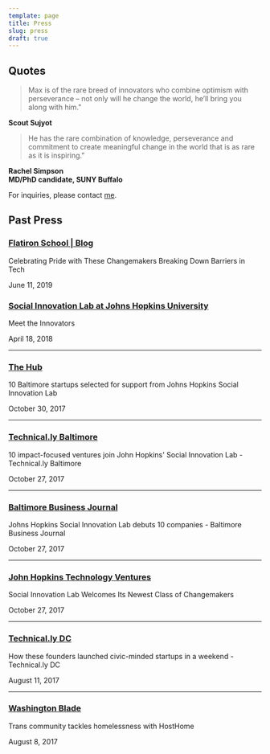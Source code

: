 ```yaml
---
template: page
title: Press
slug: press
draft: true
---
```

<div>
<h2 class="header">Quotes</h2>
   <blockquote>Max is of the rare breed of innovators who combine optimism with perseverance – not only will he change the world, he’ll bring you along with him."</blockquote>
   <div class="right"><strong>Scout Sujyot</strong></div>
    <blockquote>He has the rare combination of knowledge, perseverance and commitment to create meaningful change in the world that is as rare as it is inspiring."</blockquote>
   <div class="right"><strong>Rachel Simpson<br /></strong><strong>MD/PhD candidate, </strong><strong>SUNY Buffalo</strong></div>
<div>

<p>For inquiries, please contact <a href="mailto:max@smartlogic.io">me</a>.</p>

<h2 class="header">Past Press</h2>

<!-- Flatiron School Blog Post For Pride -->
<a href="http://bit.ly/2WCSxs1">
    <h3 class ="presstitle">Flatiron School | Blog</h3></a>

<div class = "grid-x">
    <p class = "cell large-15 small-15">Celebrating Pride with  These Changemakers Breaking Down Barriers in Tech</p>
    <p class = "date cell large-5 small-5">June 11, 2019</p>
</div>
<!-- SIL Medium Article -->
<a href = "https://bit.ly/2HJIF9W">
    <h3 class = "presstitle">Social Innovation Lab at Johns Hopkins University</h3>
</a>
<div class = "grid-x">
    <p class = "cell large-15 small-15">Meet the Innovators</p>
    <p class = "date cell large-5 small-5">April 18, 2018</p>
</div>
<hr>
<!-- The Hub -->
<a href = "http://bit.ly/2iO0tIO">
    <h3 class = "presstitle">The Hub</h3>
</a>
<div class = "grid-x">
    <p class = "cell large-15 small-15">10 Baltimore startups selected for support from Johns Hopkins Social Innovation Lab</p>
    <p class = "date cell large-5 small-5">October 30, 2017</p>
</div>
<hr>
<!-- Technical.ly Baltimore -->
<a href = "http://bit.ly/2ySxCcH">
    <h3 class = "presstitle">Technical.ly Baltimore</h3>
</a>
<div class = "grid-x">
    <p class = "cell large-15 small-15">10 impact-focused ventures join John Hopkins' Social Innovation Lab - Technical.ly Baltimore</p>
    <p class = "date cell large-5 small-5">October 27, 2017</p>
</div>
<hr>
<!-- Baltimore Business Journal -->
<a href = "http://bit.ly/2AoUezv">
    <h3 class = "presstitle">Baltimore Business Journal</h3>
</a>
<div class = "grid-x">
    <p class = "cell large-15 small-15">Johns Hopkins Social Innovation Lab debuts 10 companies - Baltimore Business Journal</p>
    <p class = "date cell large-5 small-5">October 27, 2017</p>
</div>
<hr>
<!-- Hopkins Social Innovation Lab -->
<a href = "http://bit.ly/2A8nLfL">
    <h3 class = "presstitle">John Hopkins Technology Ventures</h3>
</a>
<div class = "grid-x">
    <p class = "cell large-15 small-15">Social Innovation Lab Welcomes Its Newest Class of Changemakers</p>
    <p class = "date cell large-5 small-5">October 27, 2017</p>
</div>
<hr>
<!-- Technical.ly DC -->
<a href = "http://bit.ly/2uxFTNU">
    <h3 class = "presstitle">Technical.ly DC</h3>
</a>
<div class = "grid-x">
    <p class = "cell large-15 small-15">How these founders launched civic-minded startups in a weekend - Technical.ly DC</p>
    <p class = "date cell large-5 small-5">August 11, 2017</p>
</div>
<hr>
<!-- Washington Blade -->
<a href = "http://bit.ly/2wIDwbI">
    <h3 class = "presstitle">Washington Blade</h3>
</a>
<div class = "grid-x">
    <p class = "cell large-15 small-15">Trans community tackles homelessness with HostHome</p>
    <p class = "date cell large-5 small-5">August 8, 2017</p>
</div>
</div>
